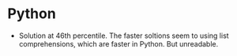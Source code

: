 # Python

- Solution at 46th percentile. The faster soltions seem to using list comprehensions, which are faster in Python. But unreadable.